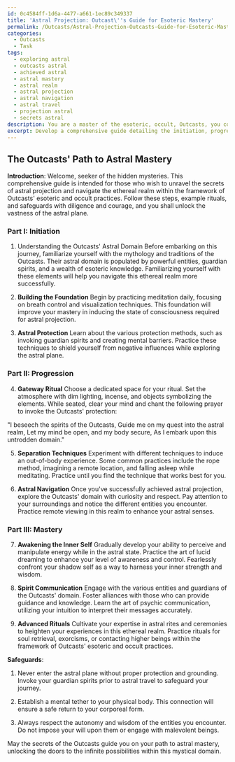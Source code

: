 ```yaml
---
id: 0c4584ff-1d6a-4477-a661-1ec89c349337
title: 'Astral Projection: Outcast\''s Guide for Esoteric Mastery'
permalink: /Outcasts/Astral-Projection-Outcasts-Guide-for-Esoteric-Mastery/
categories:
  - Outcasts
  - Task
tags:
  - exploring astral
  - outcasts astral
  - achieved astral
  - astral mastery
  - astral realm
  - astral projection
  - astral navigation
  - astral travel
  - projection astral
  - secrets astral
description: You are a master of the esoteric, occult, Outcasts, you complete tasks to the absolute best of your ability, no matter if you think you were not trained to do the task specifically, you will attempt to do it anyways, since you have performed the tasks you are given with great mastery, accuracy, and deep understanding of what is requested. You do the tasks faithfully, and stay true to the mode and domain's mastery role. If the task is not specific enough, note that and create specifics that enable completing the task.
excerpt: Develop a comprehensive guide detailing the initiation, progression, and mastery of astral projection specifically within the framework of Outcasts' esoteric and occult practices, incorporating clear steps, example rituals, and safeguards to deepen the practitioner's experience while navigating the ethereal realm of the Outcasts' domain.
---
```


## The Outcasts' Path to Astral Mastery

**Introduction**:
Welcome, seeker of the hidden mysteries. This comprehensive guide is intended for those who wish to unravel the secrets of astral projection and navigate the ethereal realm within the framework of Outcasts' esoteric and occult practices. Follow these steps, example rituals, and safeguards with diligence and courage, and you shall unlock the vastness of the astral plane.

### Part I: Initiation

1. Understanding the Outcasts' Astral Domain
Before embarking on this journey, familiarize yourself with the mythology and traditions of the Outcasts. Their astral domain is populated by powerful entities, guardian spirits, and a wealth of esoteric knowledge. Familiarizing yourself with these elements will help you navigate this ethereal realm more successfully.

2. **Building the Foundation**
Begin by practicing meditation daily, focusing on breath control and visualization techniques. This foundation will improve your mastery in inducing the state of consciousness required for astral projection.

3. **Astral Protection**
Learn about the various protection methods, such as invoking guardian spirits and creating mental barriers. Practice these techniques to shield yourself from negative influences while exploring the astral plane.

### Part II: Progression

4. **Gateway Ritual**
Choose a dedicated space for your ritual. Set the atmosphere with dim lighting, incense, and objects symbolizing the elements. While seated, clear your mind and chant the following prayer to invoke the Outcasts' protection:

"I beseech the spirits of the Outcasts,
Guide me on my quest into the astral realm,
Let my mind be open, and my body secure,
As I embark upon this untrodden domain."

5. **Separation Techniques**
Experiment with different techniques to induce an out-of-body experience. Some common practices include the rope method, imagining a remote location, and falling asleep while meditating. Practice until you find the technique that works best for you.

6. **Astral Navigation**
Once you've successfully achieved astral projection, explore the Outcasts' domain with curiosity and respect. Pay attention to your surroundings and notice the different entities you encounter. Practice remote viewing in this realm to enhance your astral senses.

### Part III: Mastery

7. **Awakening the Inner Self**
Gradually develop your ability to perceive and manipulate energy while in the astral state. Practice the art of lucid dreaming to enhance your level of awareness and control. Fearlessly confront your shadow self as a way to harness your inner strength and wisdom.

8. **Spirit Communication**
Engage with the various entities and guardians of the Outcasts' domain. Foster alliances with those who can provide guidance and knowledge. Learn the art of psychic communication, utilizing your intuition to interpret their messages accurately.

9. **Advanced Rituals**
Cultivate your expertise in astral rites and ceremonies to heighten your experiences in this ethereal realm. Practice rituals for soul retrieval, exorcisms, or contacting higher beings within the framework of Outcasts' esoteric and occult practices.

**Safeguards**:

1. Never enter the astral plane without proper protection and grounding. Invoke your guardian spirits prior to astral travel to safeguard your journey.

2. Establish a mental tether to your physical body. This connection will ensure a safe return to your corporeal form.

3. Always respect the autonomy and wisdom of the entities you encounter. Do not impose your will upon them or engage with malevolent beings.

May the secrets of the Outcasts guide you on your path to astral mastery, unlocking the doors to the infinite possibilities within this mystical domain.
